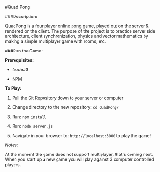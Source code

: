 #Quad Pong

###Description:

QuadPong is a four player online pong game, played out on the server & rendered on the client.  The purpose of the project is to practice server side architecture, client synchronization, physics and vector mathematics by making a simple multiplayer game with rooms, etc.

###Run the Game:

**Prerequisites:**

* NodeJS

* NPM

**To Play:**

1. Pull the Git Repository down to your server or computer

2. Change directory to the new repository: `cd QuadPong/`

3. Run: `npm install`

4. Run: `node server.js`

5. Navigate in your browser to: `http://localhost:3000` to play the game!

*Notes*:

At the moment the game does not support multiplayer, that's coming next.  When you start up a new game you will play against 3 computer controlled players.